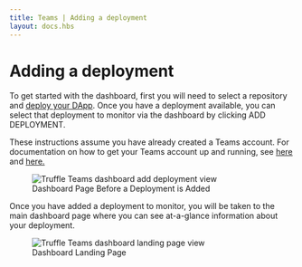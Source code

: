 ```yaml
---
title: Teams | Adding a deployment
layout: docs.hbs
---
```


# Adding a deployment

To get started with the dashboard, first you will need to select a repository and [deploy your DApp](/docs/teams/deployments/deploying-contracts). Once you have a deployment available, you can select that deployment to monitor via the dashboard by clicking <span class="inline-button">ADD DEPLOYMENT</span>.

<p class="alert alert-info">
  These instructions assume you have already created a Teams account. For documentation on how to get your Teams account up and running, see
  <a
    href="/docs/teams/account/creating-an-account" target="_blank">here</a>
  and <a href="/docs/teams/getting-started/adding-repositories" target="_blank"> here.</a>
</p>

<figure class="screenshot">
  <img class="img-fluid" src="/img/docs/teams/dashboard-add-deployment.png" title="Truffle Teams dashboard add deployment view" alt="Truffle Teams dashboard add deployment view" />
  <figcaption class="text-center">Dashboard Page Before a Deployment is Added</figcaption>
</figure>

Once you have added a deployment to monitor, you will be taken to the main dashboard page where you can see at-a-glance information about your deployment.

<figure class="screenshot">
  <img class="img-fluid" src="/img/docs/teams/dashboard-landing.png" title="Truffle Teams dashboard landing page view" alt="Truffle Teams dashboard landing page view" />
  <figcaption class="text-center">Dashboard Landing Page</figcaption>
</figure>